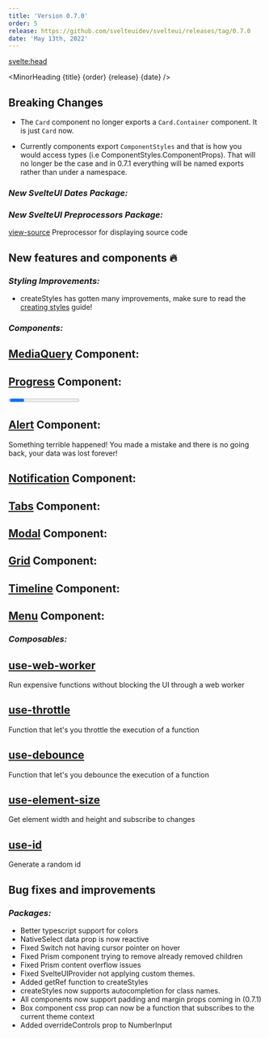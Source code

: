 ```yaml
---
title: 'Version 0.7.0'
order: 5
release: https://github.com/svelteuidev/svelteui/releases/tag/0.7.0
date: 'May 13th, 2022'
---
```


<script>
  import { Group, Space, Divider, Progress, Button, Alert, Paper } from "@svelteuidev/core";
	import { ExclamationTriangle } from 'radix-icons-svelte';
	import {
    Demo,
    TimelineDemos,
    GridDemos,
    NotificationDemos,
    MediaQueryDemos,
    ModalDemos,
    ComposableDemos,
    MonthDemos,
    TabsDemos,
    MenuDemos
  } from '@svelteuidev/demos';
  import { MinorHeading } from '$lib/components';
  import { base } from '$app/paths';

  let progressVal = 10
</script>

<svelte:head>

  <title>{title} - SvelteUI</title>
</svelte:head>

<MinorHeading {title} {order} {release} {date} />

## Breaking Changes

- The `Card` component no longer exports a `Card.Container` component. It is just `Card` now.

- Currently components export `ComponentStyles` and that is how you would access types (i.e ComponentStyles.ComponentProps). That will no longer be the case and in 0.7.1 everything will be named exports rather than under a namespace.

<Space h='xl' />

### _New SvelteUI Dates Package:_

<Demo demo={MonthDemos.usage} canShowCode={true} />

### _New SvelteUI Preprocessors Package:_

[view-source]({base}/preprocessors/view-source) Preprocessor for displaying source code

<Space h='xl' />

## New features and components 🔥

### _Styling Improvements:_

- createStyles has gotten many improvements, make sure to read the [creating styles]({base}/theming/creating-styles) guide!

### _Components:_

## [MediaQuery]({base}/core/media-query) Component:

<Demo demo={MediaQueryDemos.usage} canShowCode={true} />

## [Progress]({base}/core/progress) Component:

<Paper>
  <Progress
    size="xl"
    radius="xl"
    sections={[
      { value: 30, color: 'pink', label: 'Documents' },
      { value: 30, color: 'grape', label: 'Apps' },
      { value: 25, color: 'violet', label: 'Other' },
    ]}
  />
  <Space h='lg' />
  <Progress tween bind:value={progressVal} />
  <Space h='lg' />
  <Group>
    <Button on:click={()=>progressVal+=10}>Increment</Button>
    <Button on:click={()=>progressVal-=10}>Decrement</Button>
  </Group>
</Paper>

## [Alert]({base}/core/alert) Component:

<Paper>
  <Alert icon={ExclamationTriangle} title="Bummer!" color="red">
      Something terrible happened! You made a mistake and there is no going back, your data was lost forever!
  </Alert>
</Paper>

## [Notification]({base}/core/notification) Component:

<Demo demo={NotificationDemos.usage} canShowCode={true} />

## [Tabs]({base}/core/tabs) Component:

<Demo demo={TabsDemos.usage} canShowCode={true} />

## [Modal]({base}/core/modal) Component:

<Demo demo={ModalDemos.usage} canShowCode={true} />

## [Grid]({base}/core/grid) Component:

<Demo demo={GridDemos.usage} canShowCode={true} />

## [Timeline]({base}/core/timeline) Component:

<Demo demo={TimelineDemos.usage} canShowCode={true} />

## [Menu]({base}/core/menu) Component:

<Demo demo={MenuDemos.usage} canShowCode={true} />

### _Composables:_

## [use-web-worker]({base}/composables/use-web-worker)

Run expensive functions without blocking the UI through a web worker

<Demo demo={ComposableDemos.useWebWorkerDemo.usage} canShowCode={true} />

## [use-throttle]({base}/composables/use-throttle)

Function that let's you throttle the execution of a function

<Demo demo={ComposableDemos.useThrottleDemo.usage} canShowCode={true} />

## [use-debounce]({base}/composables/use-debounce)

Function that let's you debounce the execution of a function

<Demo demo={ComposableDemos.useDebounceDemo.usage} canShowCode={true} />

## [use-element-size]({base}/composables/use-element-size)

Get element width and height and subscribe to changes

<Demo demo={ComposableDemos.useElementSizeDemo.usage} canShowCode={true} />

## [use-id]({base}/composables/use-id)

Generate a random id

<Demo demo={ComposableDemos.useIdDemo.usage} canShowCode={true} />

## Bug fixes and improvements

### _Packages:_

- Better typescript support for colors
- NativeSelect data prop is now reactive
- Fixed Switch not having cursor pointer on hover
- Fixed Prism component trying to remove already removed children
- Fixed Prism content overflow issues
- Fixed SvelteUIProvider not applying custom themes.
  <Divider variant='dotted' />
- Added getRef function to createStyles
- createStyles now supports autocompletion for class names.
- All components now support padding and margin props coming in (0.7.1)
- Box component css prop can now be a function that subscribes to the current theme context
- Added overrideControls prop to NumberInput
